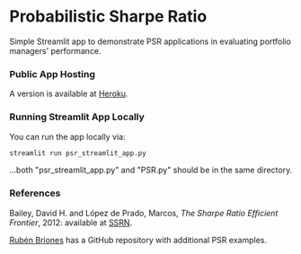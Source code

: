 # Probabilistic Sharpe Ratio

Simple Streamlit app to demonstrate PSR applications in evaluating portfolio managers' performance.

### Public App Hosting

A version is available at [Heroku](https://prob-sharpe-app.herokuapp.com/).

### Running Streamlit App Locally

You can run the app locally via:
```sh
streamlit run psr_streamlit_app.py
```
...both "psr_streamlit_app.py" and "PSR.py" should be in the same directory.

### References

Bailey, David H. and López de Prado, Marcos, *The Sharpe Ratio Efficient Frontier*, 2012: available at [SSRN](https://ssrn.com/abstract=1821643).

[Rubén Briones](https://github.com/rubenbriones/Probabilistic-Sharpe-Ratio) has a GitHub repository with additional PSR examples.
